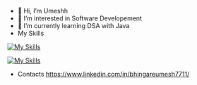 - 👋 Hi, I’m Umeshh
- 👀 I’m interested in Software Developement 
- 🌱 I’m currently learning DSA with Java
-   My Skills
    
[![My Skills](https://skillicons.dev/icons?i=html,css,js,react,c,&perline=5)](https://skillicons.dev)

[![My Skills](https://skillicons.dev/icons?i=java,spring,php,git,github&perline=5)](https://skillicons.dev)


- Contacts
  https://www.linkedin.com/in/bhingareumesh7711/
  <i class="fa-brands fa-linkedin"></i>

<!---
umesh7711/umesh7711 is a ✨ special ✨ repository because its `README.md` (this file) appears on your GitHub profile.
You can click the Preview link to take a look at your changes.
--->

